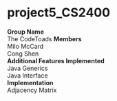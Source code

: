 # project5_CS2400
**Group Name**  
The CodeToads
**Members**  
Milo McCard  
Cong Shen  
**Additional Features Implemented**  
Java Generics  
Java Interface  
**Implementation**  
Adjacency Matrix
